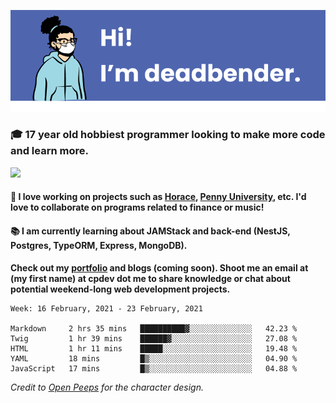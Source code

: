 ![banner](banner.png)

### 🎓 17 year old hobbiest programmer looking to make more code and learn more.

<a href="https://twitter.com/KO4JZT"><img src="https://img.shields.io/badge/ko4jzt%20-%231DA1F2.svg?&style=for-the-badge&logo=Twitter&logoColor=white"/></a>

#### 📝 I love working on projects such as [Horace](https://github.com/knights-of-academia/horace), [Penny University](https://github.com/penny-university/penny_university), etc. I'd love to collaborate on programs related to finance or music!

#### 📚 I am currently learning about JAMStack and back-end (NestJS, Postgres, TypeORM, Express, MongoDB). 

**Check out my [portfolio](https://cpdev.me) and blogs (coming soon). Shoot me an email at (my first name) at cpdev dot me to share knowledge or chat about potential weekend-long web development projects.**



<!--START_SECTION:waka-->
```text
Week: 16 February, 2021 - 23 February, 2021

Markdown     2 hrs 35 mins   ██████████▓░░░░░░░░░░░░░░   42.23 % 
Twig         1 hr 39 mins    ██████▓░░░░░░░░░░░░░░░░░░   27.08 % 
HTML         1 hr 11 mins    █████░░░░░░░░░░░░░░░░░░░░   19.48 % 
YAML         18 mins         █▒░░░░░░░░░░░░░░░░░░░░░░░   04.90 % 
JavaScript   17 mins         █▒░░░░░░░░░░░░░░░░░░░░░░░   04.88 % 
```
<!--END_SECTION:waka-->

*Credit to [Open Peeps](https://www.openpeeps.com/) for the character design.*
